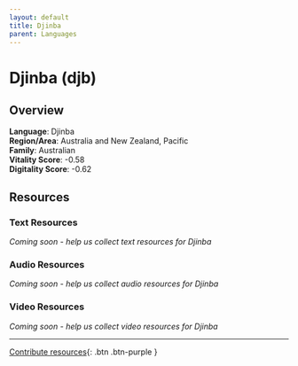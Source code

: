 ```yaml
---
layout: default
title: Djinba
parent: Languages
---
```


# Djinba (djb)

## Overview

**Language**: Djinba  
**Region/Area**: Australia and New Zealand, Pacific  
**Family**: Australian  
**Vitality Score**: -0.58  
**Digitality Score**: -0.62  

## Resources

### Text Resources
*Coming soon - help us collect text resources for Djinba*

### Audio Resources
*Coming soon - help us collect audio resources for Djinba*

### Video Resources
*Coming soon - help us collect video resources for Djinba*

---

[Contribute resources](https://fairtrain.github.io/){: .btn .btn-purple }
